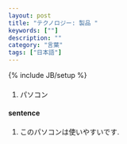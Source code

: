 ```yaml
---
layout: post
title: "テクノロジー: 製品 "
keywords: [""]
description: ""
category: "言葉"
tags: ["日本語"]
---
```

{% include JB/setup %}

####
1. パソコン


#### sentence
1. このパソコンは使いやすいです.

